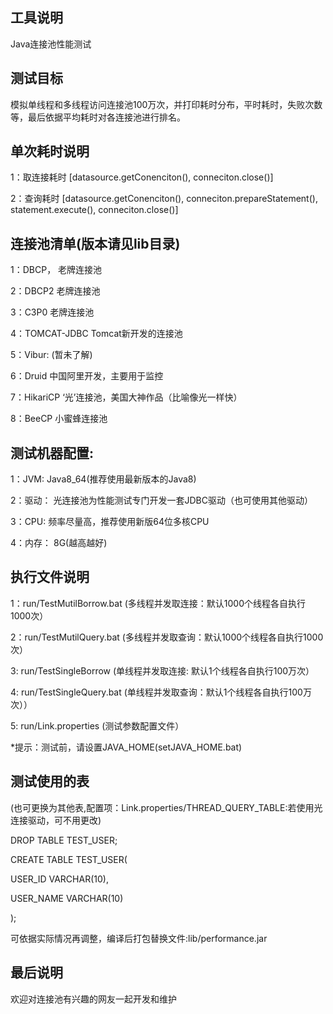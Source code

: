 工具说明
---
Java连接池性能测试


测试目标
---

模拟单线程和多线程访问连接池100万次，并打印耗时分布，平时耗时，失败次数等，最后依据平均耗时对各连接池进行排名。

单次耗时说明
---

1：取连接耗时 [datasource.getConenciton(), conneciton.close()]

2：查询耗时   [datasource.getConenciton(), conneciton.prepareStatement(), statement.execute(), conneciton.close()]


连接池清单(版本请见lib目录)
---
1：DBCP，        老牌连接池

2：DBCP2         老牌连接池

3：C3P0          老牌连接池

4：TOMCAT-JDBC   Tomcat新开发的连接池

5：Vibur:        (暂未了解)

6：Druid         中国阿里开发，主要用于监控

7：HikariCP     ‘光’连接池，美国大神作品（比喻像光一样快）

8：BeeCP         小蜜蜂连接池


测试机器配置:
---
1：JVM:     Java8_64(推荐使用最新版本的Java8)

2：驱动：    光连接池为性能测试专门开发一套JDBC驱动（也可使用其他驱动）

3：CPU:     频率尽量高，推荐使用新版64位多核CPU

4：内存：   8G(越高越好)


执行文件说明
---
1：run/TestMutilBorrow.bat  (多线程并发取连接：默认1000个线程各自执行1000次）

2：run/TestMutilQuery.bat   (多线程并发取查询：默认1000个线程各自执行1000次）

3: run/TestSingleBorrow     (单线程并发取连接: 默认1个线程各自执行100万次）

4: run/TestSingleQuery.bat  (单线程并发取查询：默认1个线程各自执行100万次））

5: run/Link.properties      (测试参数配置文件）

*提示：测试前，请设置JAVA_HOME(setJAVA_HOME.bat)

测试使用的表
---

(也可更换为其他表,配置项：Link.properties/THREAD_QUERY_TABLE:若使用光连接驱动，可不用更改)

DROP TABLE TEST_USER;

CREATE TABLE TEST_USER(

  USER_ID     VARCHAR(10),
  
  USER_NAME   VARCHAR(10)
  
);

可依据实际情况再调整，编译后打包替换文件:lib/performance.jar


最后说明
---

欢迎对连接池有兴趣的网友一起开发和维护


